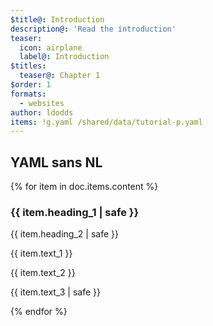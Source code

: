 ```yaml
---
$title@: Introduction
description@: 'Read the introduction'
teaser:
  icon: airplane
  label@: Introduction
$titles:
  teaser@: Chapter 1
$order: 1
formats:
  - websites
author: ldodds
items: !g.yaml /shared/data/tutorial-p.yaml
---
```


## YAML sans NL

{% for item in doc.items.content %}
<h3 class=""> {{ item.heading_1 | safe }} </h3>
 <p class=""> {{ item.heading_2 | safe }} </p>
 <p class=""> {{ item.text_1 }} </p>
 <p class=""> {{ item.text_2 }} </p>
 <p class=""> {{ item.text_3 | safe }} </p>
{% endfor %}
